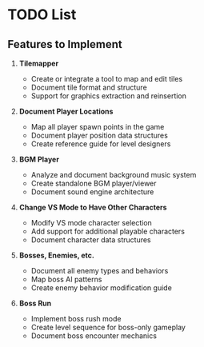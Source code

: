 # TODO List

## Features to Implement

1. **Tilemapper**
   - Create or integrate a tool to map and edit tiles
   - Document tile format and structure
   - Support for graphics extraction and reinsertion

2. **Document Player Locations**
   - Map all player spawn points in the game
   - Document player position data structures
   - Create reference guide for level designers

3. **BGM Player**
   - Analyze and document background music system
   - Create standalone BGM player/viewer
   - Document sound engine architecture

4. **Change VS Mode to Have Other Characters**
   - Modify VS mode character selection
   - Add support for additional playable characters
   - Document character data structures

5. **Bosses, Enemies, etc.**
   - Document all enemy types and behaviors
   - Map boss AI patterns
   - Create enemy behavior modification guide

6. **Boss Run**
   - Implement boss rush mode
   - Create level sequence for boss-only gameplay
   - Document boss encounter mechanics
